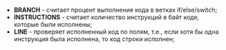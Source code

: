 * **BRANCH** - считает процент выполнения кода в ветках if/else/switch;
* **INSTRUCTIONS** - считает количество инструкций в байт коде, которые были исполнены;
* **LINE** - проверяет исполненный код по полям, т.е., если хотя бы одна инструкция была исполнена, то код строки исполнен;